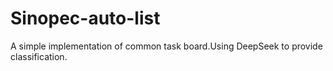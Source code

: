 # Sinopec-auto-list
A simple implementation of common task board.Using DeepSeek to provide classification.
